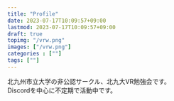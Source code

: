 ```yaml
---
title: "Profile"
date: 2023-07-17T10:09:57+09:00
lastmod: 2023-07-17T10:09:57+09:00
draft: true
topimg: "/vrw.png"
images: ["/vrw.png"]
categories : [""]
tags: [""]
---
```


北九州市立大学の非公認サークル、北九大VR勉強会です。  
Discordを中心に不定期で活動中です。